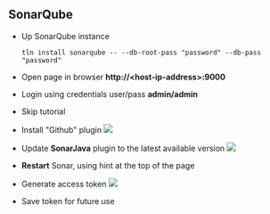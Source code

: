 
## SonarQube
* Up SonarQube instance
  ```
  tln install sonarqube -- --db-root-pass "password" --db-pass "password"
  ```
* Open page in browser **http://\<host-ip-address\>:9000**
* Login using credentials user/pass **admin/admin**
* Skip tutorial

* Install "Github" plugin
  ![](https://github.com/swe-course/swec-lectures/raw/master/imgs/sonar-01.png)

* Update **SonarJava** plugin to the latest available version
  ![](https://github.com/swe-course/swec-lectures/raw/master/imgs/sonar-03.png)

*  **Restart** Sonar, using hint at the top of the page

* Generate access token
  ![](https://github.com/swe-course/swec-lectures/raw/master/imgs/sonar-02.png)

* Save token for future use

